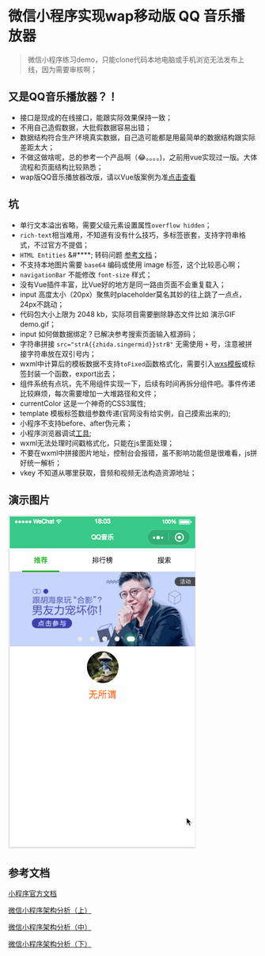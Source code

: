 # 微信小程序实现wap移动版 QQ 音乐播放器
> 微信小程序练习demo，只能clone代码本地电脑或手机浏览无法发布上线，因为需要审核啊；


## 又是QQ音乐播放器？！
- 接口是现成的在线接口，能跟实际效果保持一致；
- 不用自己造假数据，大批假数据容易出错；
- 数据结构符合生产环境真实数据，自己造可能都是用最简单的数据结构跟实际差距太大；
- 不做这做啥呢，总的参考一个产品啊（😂。。。。)，之前用vue实现过一版。大体流程和页面结构比较熟悉；
- wap版QQ音乐播放器改版，请以Vue版案例为准[点击查看](http://dabaipm.cn/qq_music/index.html)


## 坑
- 单行文本溢出省略，需要父级元素设置属性`overflow hidden`；
- `rich-text`相当难用，不知道有没有什么技巧，多标签嵌套，支持字符串格式，不过官方不提倡；
- `HTML Entities` &#****; 转码问题 [参考文档](https://ourcodeworld.com/articles/read/188/encode-and-decode-html-entities-using-pure-javascript)；
- 不支持本地图片需要 `base64` 编码或使用 image 标签，这个比较恶心啊；
- `navigationBar` 不能修改 `font-size` 样式；
- 没有Vue插件丰富，比Vue好的地方是同一路由页面不会重复载入；
- input 高度太小（20px）聚焦时placeholder莫名其妙的往上跳了一点点，24px不跳动；
- 代码包大小上限为 2048 kb，实际项目需要删除静态文件比如 演示GIF demo.gif；
- input 如何做数据绑定？已解决参考搜索页面输入框源码；
- 字符串拼接 `src="strA{{zhida.singermid}}strB"` 无需使用 `+` 号，注意被拼接字符串放在双引号内；
- wxml中计算后的模板数据不支持`toFixed`函数格式化，需要引入[wxs模板](https://mp.weixin.qq.com/debug/wxadoc/dev/framework/view/wxs/01wxs-module.html)或标签封装一个函数，export出去；
- 组件系统有点坑，先不用组件实现一下，后续有时间再拆分组件吧。事件传递比较麻烦，每次需要增加一大堆路径和文件；
- currentColor 这是一个神奇的CSS3属性;
- template 模板标签数组参数传递(官网没有给实例，自己摸索出来的);
- 小程序不支持before、after伪元素；
- 小程序浏览器调试[工具](https://chemzqm.github.io/wept/#/home);
- wxml无法处理时间戳格式化，只能在js里面处理；
- 不要在wxml中拼接图片地址，控制台会报错，虽不影响功能但是很难看，js拼好统一解析；
- vkey 不知道从哪里获取，音频和视频无法构造资源地址；



## 演示图片
![](https://github.com/chengjun2014/f_grid/blob/master/demo.gif)

## 参考文档
[小程序官方文档](https://mp.weixin.qq.com/debug/wxadoc/dev/)

[微信小程序架构分析（上）](https://zhuanlan.zhihu.com/p/22754296)

[微信小程序架构分析（中）](https://zhuanlan.zhihu.com/p/22765476)

[微信小程序架构分析（下）](https://zhuanlan.zhihu.com/p/22932309)
